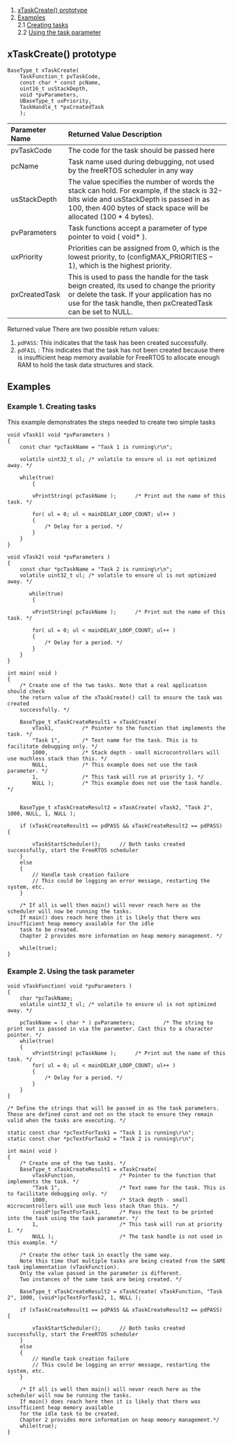 1. [xTaskCreate() prototype](#xtaskcreate-prototype)   
2. [Examples](#examples)   
    2.1 [Creating tasks](#example-1-creating-tasks)   
    2.2 [Using the task parameter](#example-2-using-the-task-parameter)   


## xTaskCreate() prototype

```
BaseType_t xTaskCreate( 
    TaskFunction_t pvTaskCode,
    const char * const pcName,
    uint16_t usStackDepth,
    void *pvParameters,
    UBaseType_t uxPriority,
    TaskHandle_t *pxCreatedTask
    );
```

| Parameter Name | Returned Value Description |
| :--- | :--- |
| pvTaskCode | The code for the task should be passed here|
| pcName | Task name used during debugging, not used by the freeRTOS scheduler in any way |
| usStackDepth | The value specifies the number of words the stack can hold. For example, if the stack is 32-bits wide and usStackDepth is passed in as 100, then 400 bytes of stack space will be allocated (100 * 4 bytes). |
| pvParameters | Task functions accept a parameter of type pointer to void ( void* ). |
| uxPriority | Priorities can be assigned from 0, which is the lowest priority, to (configMAX_PRIORITIES – 1), which is the highest priority. |
| pxCreatedTask | This is used to pass the handle for the task beign created, its used to change the priority or delete the task. If your application has no use for the task handle, then pxCreatedTask can be set to NULL. |

Returned value There are two possible return values: 
1. `pdPASS`: This indicates that the task has been created successfully.
2. `pdFAIL` : This indicates that the task has not been created because there is insufficient heap memory available for FreeRTOS to allocate enough RAM to hold the task data structures and stack.

## Examples

### Example 1. Creating tasks

This example demonstrates the steps needed to create two simple tasks

```
void vTask1( void *pvParameters )
{
    const char *pcTaskName = "Task 1 is running\r\n";

    volatile uint32_t ul; /* volatile to ensure ul is not optimized away. */

    while(true)
        {
       
        vPrintString( pcTaskName );      /* Print out the name of this task. */

        for( ul = 0; ul < mainDELAY_LOOP_COUNT; ul++ )
        {
            /* Delay for a period. */
        }
    }
}

void vTask2( void *pvParameters )
{
    const char *pcTaskName = "Task 2 is running\r\n";
    volatile uint32_t ul; /* volatile to ensure ul is not optimized away. */

       while(true)
        {
       
        vPrintString( pcTaskName );      /* Print out the name of this task. */

        for( ul = 0; ul < mainDELAY_LOOP_COUNT; ul++ )
        {
            /* Delay for a period. */
        }
    }
}

int main( void )
{
    /* Create one of the two tasks. Note that a real application should check
    the return value of the xTaskCreate() call to ensure the task was created
    successfully. */

    BaseType_t xTaskCreateResult1 = xTaskCreate( 
        vTask1,         /* Pointer to the function that implements the task. */
        "Task 1",       /* Text name for the task. This is to facilitate debugging only. */
        1000,           /* Stack depth - small microcontrollers will use muchless stack than this. */
        NULL,           /* This example does not use the task parameter. */
        1,              /* This task will run at priority 1. */
        NULL );         /* This example does not use the task handle. */
    
    
    BaseType_t xTaskCreateResult2 = xTaskCreate( vTask2, "Task 2", 1000, NULL, 1, NULL );       

    if (xTaskCreateResult1 == pdPASS && xTaskCreateResult2 == pdPASS) {
        
        vTaskStartScheduler();      // Both tasks created successfully, start the FreeRTOS scheduler
    } 
    else 
    {
        // Handle task creation failure
        // This could be logging an error message, restarting the system, etc.
    }

    /* If all is well then main() will never reach here as the scheduler will now be running the tasks. 
    If main() does reach here then it is likely that there was insufficient heap memory available for the idle
    task to be created.
    Chapter 2 provides more information on heap memory management. */
    
    while(true);
}
```

### Example 2. Using the task parameter

```
void vTaskFunction( void *pvParameters )
{
    char *pcTaskName;
    volatile uint32_t ul; /* volatile to ensure ul is not optimized away. */
  
    pcTaskName = ( char * ) pvParameters;         /* The string to print out is passed in via the parameter. Cast this to a character pointer. */
    while(true)
    {
        vPrintString( pcTaskName );      /* Print out the name of this task. */
        for( ul = 0; ul < mainDELAY_LOOP_COUNT; ul++ )
        {
            /* Delay for a period. */
        }
    }
}

/* Define the strings that will be passed in as the task parameters. 
These are defined const and not on the stack to ensure they remain valid when the tasks are executing. */

static const char *pcTextForTask1 = "Task 1 is running\r\n";
static const char *pcTextForTask2 = "Task 2 is running\r\n";

int main( void )
{
    /* Create one of the two tasks. */
    BaseType_t xTaskCreateResult1 = xTaskCreate( 
        vTaskFunction,              /* Pointer to the function that implements the task. */
        "Task 1",                   /* Text name for the task. This is to facilitate debugging only. */
        1000,                       /* Stack depth - small microcontrollers will use much less stack than this. */
        (void*)pcTextForTask1,      /* Pass the text to be printed into the task using the task parameter. */
        1,                          /* This task will run at priority 1. */
        NULL );                     /* The task handle is not used in this example. */
   
    /* Create the other task in exactly the same way. 
    Note this time that multiple tasks are being created from the SAME task implementation (vTaskFunction). 
    Only the value passed in the parameter is different. 
    Two instances of the same task are being created. */

    BaseType_t xTaskCreateResult2 = xTaskCreate( vTaskFunction, "Task 2", 1000, (void*)pcTextForTask2, 1, NULL );

    if (xTaskCreateResult1 == pdPASS && xTaskCreateResult2 == pdPASS) {
        
        vTaskStartScheduler();      // Both tasks created successfully, start the FreeRTOS scheduler
    } 
    else 
    {
        // Handle task creation failure
        // This could be logging an error message, restarting the system, etc.
    }

    /* If all is well then main() will never reach here as the scheduler will now be running the tasks. 
    If main() does reach here then it is likely that there was insufficient heap memory available 
    for the idle task to be created. 
    Chapter 2 provides more information on heap memory management.*/
    while(true);
}
```